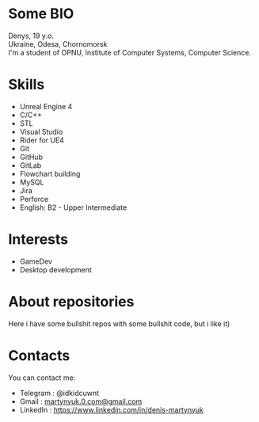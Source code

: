 # Some BIO #
Denys, 19 y.o.\
Ukraine, Odesa, Chornomorsk\
I'm a student of OPNU, Institute of Computer Systems, Computer Science.



# Skills #
- Unreal Engine 4
- C/C++ 
- STL
- Visual Studio
- Rider for UE4
- Git
- GitHub
- GitLab
- Flowchart building
- MySQL
- Jira 
- Perforce
- English: B2 - Upper Intermediate



# Interests #
- GameDev
- Desktop development



# About repositories #
Here i have some bullshit repos with some bullshit code, but i like it)



# Contacts #
You can contact me:
- Telegram : @idkidcuwnt
- Gmail : martynyuk.0.com@gmail.com
- LinkedIn : https://www.linkedin.com/in/denis-martynyuk

